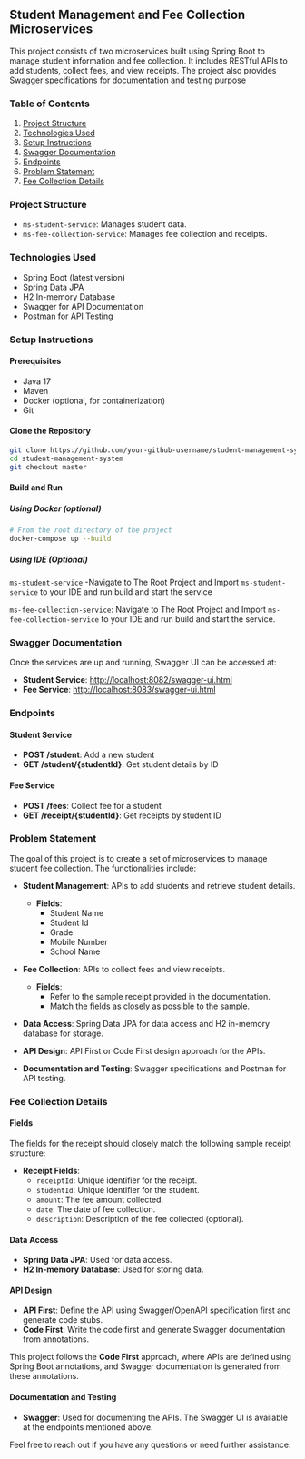 ## Student Management and Fee Collection Microservices

This project consists of two microservices built using Spring Boot to manage student information and fee collection. It includes RESTful APIs to add students, collect fees, and view receipts. The project also provides Swagger specifications for documentation and testing purpose

### Table of Contents
1. [Project Structure](#project-structure)
2. [Technologies Used](#technologies-used)
3. [Setup Instructions](#setup-instructions)
4. [Swagger Documentation](#swagger-documentation)
5. [Endpoints](#endpoints)
6. [Problem Statement](#problem-statement)
7. [Fee Collection Details](#fee-collection-details)

### Project Structure
- `ms-student-service`: Manages student data.
- `ms-fee-collection-service`: Manages fee collection and receipts.

### Technologies Used
- Spring Boot (latest version)
- Spring Data JPA
- H2 In-memory Database
- Swagger for API Documentation
- Postman for API Testing

### Setup Instructions

#### Prerequisites
- Java 17
- Maven
- Docker (optional, for containerization)
- Git

#### Clone the Repository
```bash
git clone https://github.com/your-github-username/student-management-system.git
cd student-management-system
git checkout master
```

#### Build and Run


##### Using Docker (optional)
```bash
# From the root directory of the project
docker-compose up --build
```
##### Using IDE (Optional)
`ms-student-service` -Navigate to The Root Project and Import `ms-student-service` to your IDE and run build and start the service

`ms-fee-collection-service`: Navigate to The Root Project and Import `ms-fee-collection-service` to your IDE and run build and start the service.
### Swagger Documentation
Once the services are up and running, Swagger UI can be accessed at:
- **Student Service**: [http://localhost:8082/swagger-ui.html](http://localhost:8082/swagger-ui.html)
- **Fee Service**: [http://localhost:8083/swagger-ui.html](http://localhost:8083/swagger-ui.html)

### Endpoints

#### Student Service
- **POST /student**: Add a new student
- **GET /student/{studentId}**: Get student details by ID

#### Fee Service
- **POST /fees**: Collect fee for a student
- **GET /receipt/{studentId}**: Get receipts by student ID

### Problem Statement

The goal of this project is to create a set of microservices to manage student fee collection. The functionalities include:

- **Student Management**: APIs to add students and retrieve student details.
  - **Fields**:
    - Student Name
    - Student Id
    - Grade
    - Mobile Number
    - School Name

- **Fee Collection**: APIs to collect fees and view receipts.
  - **Fields**:
    - Refer to the sample receipt provided in the documentation.
    - Match the fields as closely as possible to the sample.

- **Data Access**: Spring Data JPA for data access and H2 in-memory database for storage.

- **API Design**: API First or Code First design approach for the APIs.

- **Documentation and Testing**: Swagger specifications and Postman for API testing.

### Fee Collection Details

#### Fields
The fields for the receipt should closely match the following sample receipt structure:

- **Receipt Fields**:
  - `receiptId`: Unique identifier for the receipt.
  - `studentId`: Unique identifier for the student.
  - `amount`: The fee amount collected.
  - `date`: The date of fee collection.
  - `description`: Description of the fee collected (optional).

#### Data Access
- **Spring Data JPA**: Used for data access.
- **H2 In-memory Database**: Used for storing data.

#### API Design
- **API First**: Define the API using Swagger/OpenAPI specification first and generate code stubs.
- **Code First**: Write the code first and generate Swagger documentation from annotations.

This project follows the **Code First** approach, where APIs are defined using Spring Boot annotations, and Swagger documentation is generated from these annotations.

#### Documentation and Testing
- **Swagger**: Used for documenting the APIs. The Swagger UI is available at the endpoints mentioned above.

Feel free to reach out if you have any questions or need further assistance.


